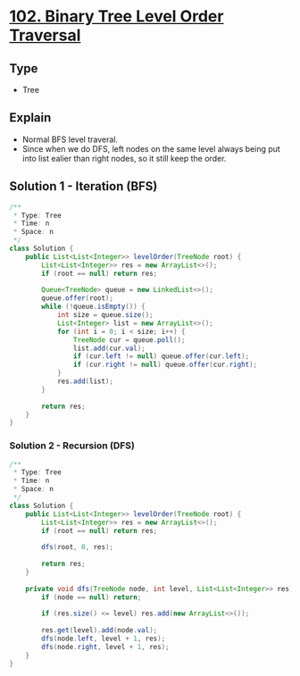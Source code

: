 # [102. Binary Tree Level Order Traversal](https://leetcode.com/problems/binary-tree-level-order-traversal/)

## Type

- Tree

## Explain

- Normal BFS level traveral.
- Since when we do DFS, left nodes on the same level always being put into list ealier than right nodes, so it still keep the order.

## Solution 1 - Iteration (BFS)

```java
/**
 * Type: Tree
 * Time: n
 * Space: n
 */
class Solution {
    public List<List<Integer>> levelOrder(TreeNode root) {
        List<List<Integer>> res = new ArrayList<>();
        if (root == null) return res;
        
        Queue<TreeNode> queue = new LinkedList<>();
        queue.offer(root);
        while (!queue.isEmpty()) {
            int size = queue.size();
            List<Integer> list = new ArrayList<>();
            for (int i = 0; i < size; i++) {
                TreeNode cur = queue.poll();
                list.add(cur.val);
                if (cur.left != null) queue.offer(cur.left);
                if (cur.right != null) queue.offer(cur.right);
            }
            res.add(list);
        }
        
        return res;
    }
}
```

### Solution 2 - Recursion (DFS)

```java
/**
 * Type: Tree
 * Time: n
 * Space: n
 */
class Solution {
    public List<List<Integer>> levelOrder(TreeNode root) {
        List<List<Integer>> res = new ArrayList<>();
        if (root == null) return res;
        
        dfs(root, 0, res);
        
        return res;
    }
    
    private void dfs(TreeNode node, int level, List<List<Integer>> res) {
        if (node == null) return;
        
        if (res.size() <= level) res.add(new ArrayList<>());
        
        res.get(level).add(node.val);
        dfs(node.left, level + 1, res);
        dfs(node.right, level + 1, res);
    } 
}
```